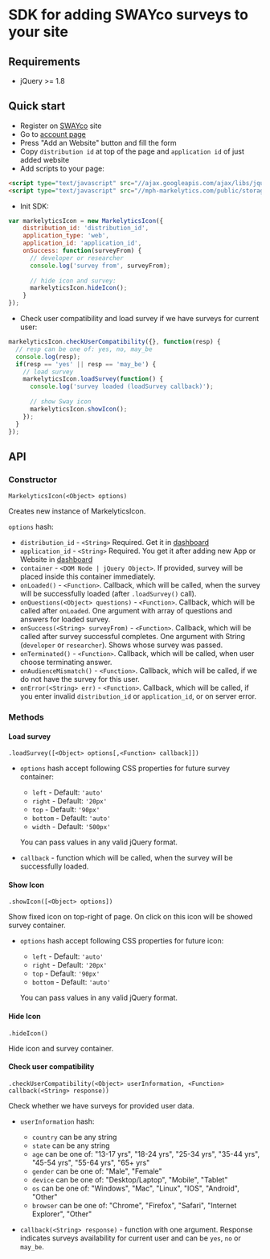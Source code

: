 SDK for adding SWAYco surveys to your site
==========================================

## Requirements ##
- jQuery >= 1.8

## Quick start ##

- Register on [SWAYco](http://mph-markelytics.com) site
- Go to [account page](http://mph-markelytics.com/app)
- Press "Add an Website" button and fill the form
- Copy `distribution id` at top of the page and `application id` of just added website
- Add scripts to your page:

```html
<script type="text/javascript" src="//ajax.googleapis.com/ajax/libs/jquery/2.1.1/jquery.min.js"></script>
<script type="text/javascript" src="//mph-markelytics.com/public/storage/jquery.markelytics.0.0.3.js"></script>
```

- Init SDK:

```js
var markelyticsIcon = new MarkelyticsIcon({
    distribution_id: 'distribution_id',
    application_type: 'web',
    application_id: 'application_id',
    onSuccess: function(surveyFrom) {
      // developer or researcher
      console.log('survey from', surveyFrom);
      
      // hide icon and survey:
      markelyticsIcon.hideIcon();
    }
});
```

- Check user compatibility and load survey if we have surveys for current user:

```js
markelyticsIcon.checkUserCompatibility({}, function(resp) {
  // resp can be one of: yes, no, may_be
  console.log(resp);
  if(resp == 'yes' || resp == 'may_be') {
    // load survey
    markelyticsIcon.loadSurvey(function() {
      console.log('survey loaded (loadSurvey callback)');
      
      // show Sway icon
      markelyticsIcon.showIcon();
    });
  }
});
```


## API ##

### Constructor ###

```
MarkelyticsIcon(<Object> options)
```

Creates new instance of MarkelyticsIcon.

`options` hash:
- `distribution_id` - `<String>` Required. Get it in [dashboard](http://mph-markelytics.com/app)
- `application_id` - `<String>` Required. You get it after adding new App or Website in [dashboard](http://mph-markelytics.com/app)
- `container` - `<DOM Node | jQuery Object>`. If provided, survey will be placed inside this container immediately.
- `onLoaded()` - `<Function>`. Callback, which will be called, when the survey will be successfully loaded (after `.loadSurvey()` call).
- `onQuestions(<Object> questions)` - `<Function>`. Callback, which will be called after `onLoaded`. One argument with array of questions and answers for loaded survey.
- `onSuccess(<String> surveyFrom)` - `<Function>`. Callback, which will be called after survey successful completes. One argument with String (`developer` or `researcher`).
Shows whose survey was passed.
- `onTerminated()` - `<Function>`. Callback, which will be called, when user choose terminating answer.
- `onAudienceMismatch()` - `<Function>`. Callback, which will be called, if we do not have the survey for this user.
- `onError(<String> err)` - `<Function>`. Callback, which will be called, if you enter invalid `distribution_id` or `application_id`, or on server error.



### Methods ###

#### Load survey ####

```
.loadSurvey([<Object> options[,<Function> callback]])
```

- `options` hash accept following CSS properties for future survey container:
  - `left` - Default: `'auto'`
  - `right` - Default: `'20px'`
  - `top` - Default: `'90px'`
  - `bottom` - Default: `'auto'`
  - `width` - Default: `'500px'`
  
  You can pass values in any valid jQuery format.

- `callback` - function which will be called, when the survey will be successfully loaded.


#### Show Icon ####

```
.showIcon([<Object> options])
```

Show fixed icon on top-right of page. On click on this icon will be showed survey container.

- `options` hash accept following CSS properties for future icon:
  - `left` - Default: `'auto'`
  - `right` - Default: `'20px'`
  - `top` - Default: `'90px'`
  - `bottom` - Default: `'auto'`
  
  You can pass values in any valid jQuery format.


#### Hide Icon ####

```
.hideIcon()
```

Hide icon and survey container.


#### Check user compatibility ####

```
.checkUserCompatibility(<Object> userInformation, <Function> callback(<String> response))
```

Check whether we have surveys for provided user data.

- `userInformation` hash:
  - `country` can be any string
  - `state` can be any string
  - `age` can be one of: "13-17 yrs", "18-24 yrs", "25-34 yrs", "35-44 yrs", "45-54 yrs", "55-64 yrs", "65+ yrs"
  - `gender` can be one of: "Male", "Female"
  - `device` can be one of: "Desktop/Laptop", "Mobile", "Tablet"
  - `os` can be one of: "Windows", "Mac", "Linux", "IOS", "Android", "Other"
  - `browser` can be one of: "Chrome", "Firefox", "Safari", "Internet Explorer", "Other"

- `callback(<String> response)` - function with one argument. Response indicates surveys availability for current user and can be `yes`, `no` or `may_be`.

